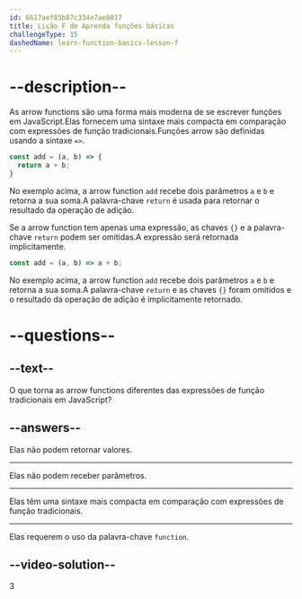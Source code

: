 ```yaml
---
id: 6617aef85b87c334e7ae8017
title: Lição F de Aprenda funções básicas
challengeType: 15
dashedName: learn-function-basics-lesson-f
---
```


# --description--

As arrow functions são uma forma mais moderna de se escrever funções em JavaScript.Elas fornecem uma sintaxe mais compacta em comparação com expressões de função tradicionais.Funções arrow são definidas usando a sintaxe `=>`. 

```js
const add = (a, b) => {
  return a + b;
}
```

No exemplo acima, a arrow function `add` recebe dois parâmetros `a` e `b` e retorna a sua soma.A palavra-chave `return` é usada para retornar o resultado da operação de adição.

Se a arrow function tem apenas uma expressão, as chaves `{}` e a palavra-chave `return` podem ser omitidas.A expressão será retornada implicitamente.

```js
const add = (a, b) => a + b;
```

No exemplo acima, a arrow function `add` recebe dois parâmetros `a` e `b` e retorna a sua soma.A palavra-chave `return` e as chaves `{}` foram omitidos e o resultado da operação de adição é implicitamente retornado.

# --questions--

## --text--

O que torna as arrow functions diferentes das expressões de função tradicionais em JavaScript?

## --answers--

Elas não podem retornar valores.

---

Elas não podem receber parâmetros.

---

Elas têm uma sintaxe mais compacta em comparação com expressões de função tradicionais.

---

Elas requerem o uso da palavra-chave `function`.

## --video-solution--

3
